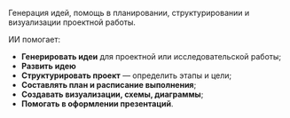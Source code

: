 Генерация идей, помощь в планировании, структурировании и визуализации проектной работы.

ИИ помогает:

- **Генерировать идеи** для проектной или исследовательской работы;
-  **Развить идею**
- **Структурировать проект** — определить этапы и цели;
-  **Составлять план и расписание выполнения**;
-  **Создавать визуализации, схемы, диаграммы**;
-  **Помогать в оформлении презентаций**.
